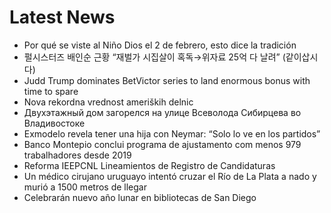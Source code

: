 # Latest News
-  Por qué se viste al Niño Dios el 2 de febrero, esto dice la tradición
-  펄시스터즈 배인순 근황 “재벌가 시집살이 혹독→위자료 25억 다 날려” (같이삽시다)
-  Judd Trump dominates BetVictor series to land enormous bonus with time to spare
-  Nova rekordna vrednost ameriških delnic
-  Двухэтажный дом загорелся на улице Всеволода Сибирцева во Владивостоке
-  Exmodelo revela tener una hija con Neymar: “Solo lo ve en los partidos”
-  Banco Montepio conclui programa de ajustamento com menos 979 trabalhadores desde 2019
-  Reforma IEEPCNL Lineamientos de Registro de Candidaturas
-  Un médico cirujano uruguayo intentó cruzar el Río de La Plata a nado y murió a 1500 metros de llegar
-  Celebrarán nuevo año lunar en bibliotecas de San Diego
